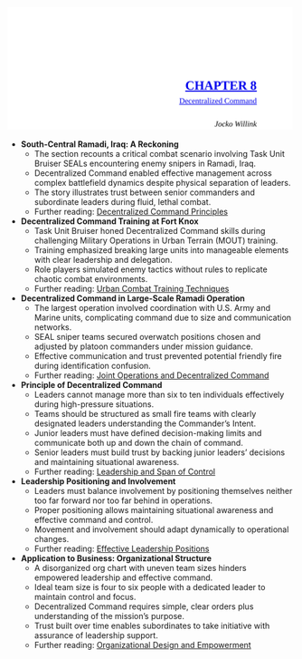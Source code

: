 ![EO-ch08-decentralized](EO-ch08-decentralized.best.png)

- **South-Central Ramadi, Iraq: A Reckoning**
  - The section recounts a critical combat scenario involving Task Unit Bruiser SEALs encountering enemy snipers in Ramadi, Iraq.
  - Decentralized Command enabled effective management across complex battlefield dynamics despite physical separation of leaders.
  - The story illustrates trust between senior commanders and subordinate leaders during fluid, lethal combat.
  - Further reading: [Decentralized Command Principles](https://www.jockowillink.com/decentralized-command/)
- **Decentralized Command Training at Fort Knox**
  - Task Unit Bruiser honed Decentralized Command skills during challenging Military Operations in Urban Terrain (MOUT) training.
  - Training emphasized breaking large units into manageable elements with clear leadership and delegation.
  - Role players simulated enemy tactics without rules to replicate chaotic combat environments.
  - Further reading: [Urban Combat Training Techniques](https://www.army.mil/mout/)
- **Decentralized Command in Large-Scale Ramadi Operation**
  - The largest operation involved coordination with U.S. Army and Marine units, complicating command due to size and communication networks.
  - SEAL sniper teams secured overwatch positions chosen and adjusted by platoon commanders under mission guidance.
  - Effective communication and trust prevented potential friendly fire during identification confusion.
  - Further reading: [Joint Operations and Decentralized Command](https://www.jcs.mil/Doctrine/)
- **Principle of Decentralized Command**
  - Leaders cannot manage more than six to ten individuals effectively during high-pressure situations.
  - Teams should be structured as small fire teams with clearly designated leaders understanding the Commander’s Intent.
  - Junior leaders must have defined decision-making limits and communicate both up and down the chain of command.
  - Senior leaders must build trust by backing junior leaders’ decisions and maintaining situational awareness.
  - Further reading: [Leadership and Span of Control](https://hbr.org/2016/04/what-is-the-right-span-of-control-for-your-team)
- **Leadership Positioning and Involvement**
  - Leaders must balance involvement by positioning themselves neither too far forward nor too far behind in operations.
  - Proper positioning allows maintaining situational awareness and effective command and control.
  - Movement and involvement should adapt dynamically to operational changes.
  - Further reading: [Effective Leadership Positions](https://www.militaryleader.com/command-control-and-leadership/)
- **Application to Business: Organizational Structure**
  - A disorganized org chart with uneven team sizes hinders empowered leadership and effective command.
  - Ideal team size is four to six people with a dedicated leader to maintain control and focus.
  - Decentralized Command requires simple, clear orders plus understanding of the mission’s purpose.
  - Trust built over time enables subordinates to take initiative with assurance of leadership support.
  - Further reading: [Organizational Design and Empowerment](https://www.gartner.com/en/insights/organizational-design)
